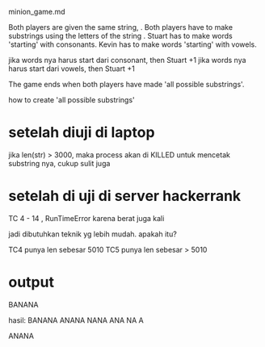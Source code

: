 minion_game.md

Both players are given the same string, .
Both players have to make substrings using the letters of the string .
Stuart has to make words 'starting' with consonants.
Kevin has to make words 'starting' with vowels.

jika words nya harus start dari consonant, then Stuart +1
jika words nya harus start dari vowels, then Stuart +1

The game ends when both players have made 'all possible substrings'.

how to create 'all possible substrings'


# setelah diuji di laptop
jika len(str) > 3000, maka process akan di KILLED
untuk mencetak substring nya, cukup sulit juga

# setelah di uji di server hackerrank
TC 4 - 14 , RunTimeError
karena berat juga kali

jadi dibutuhkan teknik yg lebih mudah.
apakah itu?

TC4	punya len sebesar 5010
TC5	punya len sebesar > 5010

# output
BANANA

hasil:
BANANA
ANANA
NANA
ANA
NA
A

ANANA
